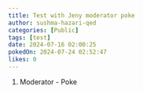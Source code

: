 ```yaml
---
title: Test with Jeny moderator poke
author: sushma-hazari-qed
categories: [Public]
tags: [test]
date: 2024-07-16 02:00:25 
pokedOn: 2024-07-24 02:52:47 
likes: 0
---
```


1. Moderator - Poke